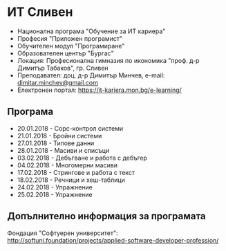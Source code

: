 # ИТ Сливен
-  Национална програма "Обучение за ИТ кариера"
- Професия "Приложен програмист" 
- Обучителен модул "Програмиране" 
- Образователен център "Бургас" 
- Локация: Професионална гимназия по икономика "проф. д-р Димитър Табаков", гр. Сливен 
- Преподавател: доц. д-р Димитър Минчев, e-mail: dimitar.minchev@gmail.com 
- Електронен портал: https://it-kariera.mon.bg/e-learning/

## Програма
- 20.01.2018 - Сорс-контрол системи 
- 21.01.2018 - Бройни системи 
- 27.01.2018 - Типове данни 
- 28.01.2018 - Масиви и списъци 
- 03.02.2018 - Дебъгване и работа с дебъгер 
- 04.02.2018 - Многомерни масиви 
- 17.02.2018 - Стрингове и работа с текст 
- 18.02.2018 - Речници и хеш-таблици 
- 24.02.2018 - Упражнение 
- 25.02.2018 - Упражнение

## Допълнително информация за програмата
Фондация "Софтуерен университет": http://softuni.foundation/projects/applied-software-developer-profession/
